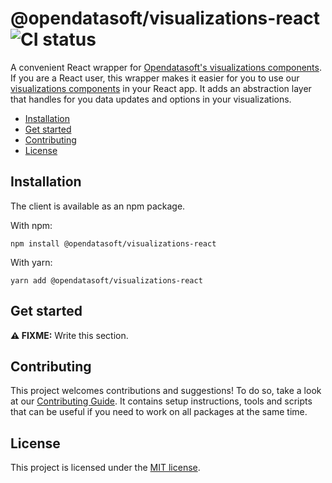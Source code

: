 # @opendatasoft/visualizations-react ![CI status](https://github.com/opendatasoft/ods-dataviz-sdk/workflows/CI/badge.svg)

A convenient React wrapper for [Opendatasoft's visualizations components](packages/visualizations/).
If you are a React user, this wrapper makes it easier for you to use our [visualizations components](packages/visualizations/) in your React app. It adds an abstraction layer that handles for you data updates and options in your visualizations.

- [Installation](#installation)
- [Get started](#get-started)
- [Contributing](#contributing)
- [License](#license)

## Installation

The client is available as an npm package.

With npm:

```shell
npm install @opendatasoft/visualizations-react
```

With yarn:

```shell
yarn add @opendatasoft/visualizations-react
```

## Get started

**⚠️ FIXME:** Write this section.

## Contributing

This project welcomes contributions and suggestions! To do so, take a look at our [Contributing Guide](CONTRIBUTING.md). It contains setup instructions, tools and scripts that can be useful if you need to work on all packages at the same time.

## License

This project is licensed under the [MIT license](../../LICENSE).

